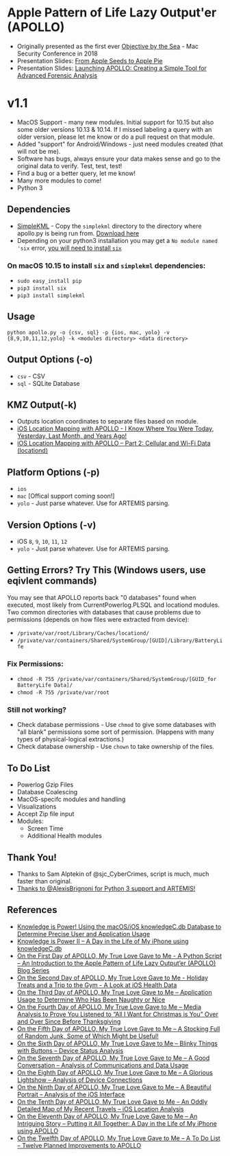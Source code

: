 # Apple Pattern of Life Lazy Output'er (APOLLO)
* Originally presented as the first ever [Objective by the Sea](https://objectivebythesea.com/) - Mac Security Conference in 2018
* Presentation Slides: [From Apple Seeds to Apple Pie](https://github.com/mac4n6/Presentations/tree/master/From%20Apple%20Seeds%20to%20Apple%20Pie)
* Presentation Slides: [Launching APOLLO: Creating a Simple Tool for Advanced Forensic Analysis](https://github.com/mac4n6/Presentations/tree/master/LaunchingAPOLLO)

# v1.1
* MacOS Support - many new modules. Initial support for 10.15 but also some older versions 10.13 & 10.14. If I missed labeling a query with an older version, please let me know or do a pull request on that module.
* Added "support" for Android/Windows - just need modules created (that will not be me).
* Software has bugs, always ensure your data makes sense and go to the original data to verify. Test, test, test!
* Find a bug or a better query, let me know!
* Many more modules to come!
* Python 3

## Dependencies
* [SimpleKML](https://simplekml.readthedocs.io) - Copy the `simplekml` directory to the directory where apollo.py is being run from. [Download here](https://pypi.org/project/simplekml/#files)
* Depending on your python3 installation you may get a `No module named 'six` error, [you will need to install `six`](https://lmgtfy.com/?q=python3+install+six)

### On macOS 10.15 to install `six` and `simplekml` dependencies:
* `sudo easy_install pip`
* `pip3 install six`
* `pip3 install simplekml`

## Usage
`python apollo.py -o {csv, sql} -p {ios, mac, yolo} -v {8,9,10,11,12,yolo} -k <modules directory> <data directory>`

## Output Options (-o)
* `csv` - CSV
* `sql` - SQLite Database

## KMZ Output(-k)
* Outputs location coordinates to separate files based on module.
* [iOS Location Mapping with APOLLO - I Know Where You Were Today, Yesterday, Last Month, and Years Ago!](https://www.mac4n6.com/blog/2019/8/21/i-know-where-you-were-today-yesterday-last-month-and-many-years-ago)
* [iOS Location Mapping with APOLLO – Part 2: Cellular and Wi-Fi Data (locationd)](https://www.mac4n6.com/blog/2019/8/25/ios-location-mapping-with-apollo-part-2-cellular-and-wi-fi-data-locationd)

## Platform Options (-p)
* `ios`
* `mac` [Offical support coming soon!]
* `yolo` - Just parse whatever.  Use for ARTEMIS parsing.

## Version Options (-v)
* iOS `8`, `9`, `10`, `11`, `12`
* `yolo` - Just parse whatever. Use for ARTEMIS parsing.

## Getting Errors? Try This (Windows users, use eqivlent commands)
You may see that APOLLO reports back "0 databases" found when executed, most likely from CurrentPowerlog.PLSQL and locationd modules. Two common directories with databases that cause problems due to permissions (depends on how files were extracted from device):
* `/private/var/root/Library/Caches/locationd/`
* `/private/var/containers/Shared/SystemGroup/[GUID]/Library/BatteryLife`
### Fix Permissions:
* `chmod -R 755 /private/var/containers/Shared/SystemGroup/[GUID_for BatteryLife Data]/`
* `chmod -R 755 /private/var/root`

### Still not working?
* Check database permissions - Use `chmod` to give some databases with "all blank" permissions some sort of permission. (Happens with many types of physical-logical extractions.)
* Check database ownership - Use `chown` to take ownership of the files.

## To Do List
* Powerlog Gzip Files
* Database Coalescing
* MacOS-specifc modules and handling
* Visualizations
* Accept Zip file input
* Modules:
  * Screen Time
  * Additional Health modules 

## Thank You!
* Thanks to Sam Alptekin of @sjc_CyberCrimes, script is much, much faster than original.
* [Thanks to @AlexisBrignoni for Python 3 support and ARTEMIS!](https://abrignoni.blogspot.com/2019/08/artemis-android-support-for-apollo.html)

## References
* [Knowledge is Power! Using the macOS/iOS knowledgeC.db Database to Determine Precise User and Application Usage](https://www.mac4n6.com/blog/2018/8/5/knowledge-is-power-using-the-knowledgecdb-database-on-macos-and-ios-to-determine-precise-user-and-application-usage)
* [Knowledge is Power II – A Day in the Life of My iPhone using knowledgeC.db](https://www.mac4n6.com/blog/2018/9/12/knowledge-is-power-ii-a-day-in-the-life-of-my-iphone-using-knowledgecdb)
* [On the First Day of APOLLO, My True Love Gave to Me - A Python Script – An Introduction to the Apple Pattern of Life Lazy Output’er (APOLLO) Blog Series](https://www.mac4n6.com/blog/2018/12/14/on-the-first-day-of-apollo-my-true-love-gave-to-me-a-python-script-an-introduction-to-the-apple-pattern-of-life-lazy-outputer-apollo-blog-series)
* [On the Second Day of APOLLO, My True Love Gave to Me - Holiday Treats and a Trip to the Gym - A Look at iOS Health Data](https://www.mac4n6.com/blog/2018/12/15/on-the-second-day-of-apollo-my-true-love-gave-to-me-holiday-treats-and-a-trip-to-the-gym-a-look-at-ios-health-data)
* [On the Third Day of APOLLO, My True Love Gave to Me – Application Usage to Determine Who Has Been Naughty or Nice](https://www.mac4n6.com/blog/2018/12/16/on-the-third-day-of-apollo-my-true-love-gave-to-me-application-usage-to-determine-who-has-been-naughty-or-nice)
* [On the Fourth Day of APOLLO, My True Love Gave to Me – Media Analysis to Prove You Listened to “All I Want for Christmas is You” Over and Over Since Before Thanksgiving](https://www.mac4n6.com/blog/2018/12/17/on-the-fourth-day-of-apollo-my-true-love-gave-to-me-media-analysis-to-prove-you-listened-to-all-i-want-for-christmas-is-you-over-and-over-since-before-thanksgiving)
* [On the Fifth Day of APOLLO, My True Love Gave to Me – A Stocking Full of Random Junk, Some of Which Might be Useful!](https://www.mac4n6.com/blog/2018/12/18/on-the-fifth-day-of-apollo-my-true-love-gave-to-me-a-stocking-full-of-random-junk-some-of-which-might-be-useful)
* [On the Sixth Day of APOLLO, My True Love Gave to Me – Blinky Things with Buttons – Device Status Analysis](https://www.mac4n6.com/blog/2018/12/19/on-the-sixth-day-of-apollo-my-true-love-gave-to-me-blinky-things-with-buttons-device-status-analysis)
* [On the Seventh Day of APOLLO, My True Love Gave to Me – A Good Conversation – Analysis of Communications and Data Usage](https://www.mac4n6.com/blog/2018/12/20/on-the-seventh-day-of-apollo-my-true-love-gave-to-me-a-good-conversation-analysis-of-communications-and-data-usage)
* [On the Eighth Day of APOLLO, My True Love Gave to Me – A Glorious Lightshow – Analysis of Device Connections](https://www.mac4n6.com/blog/2018/12/21/on-the-eighth-day-of-apollo-my-true-love-gave-to-me-a-glorious-lightshow-analysis-of-device-connections)
* [On the Ninth Day of APOLLO, My True Love Gave to Me – A Beautiful Portrait – Analysis of the iOS Interface](https://www.mac4n6.com/blog/2018/12/22/on-the-ninth-day-of-apollo-my-true-love-gave-to-me-a-beautiful-portrait-analysis-of-the-ios-interface)
* [On the Tenth Day of APOLLO, My True Love Gave to Me – An Oddly Detailed Map of My Recent Travels – iOS Location Analysis](https://www.mac4n6.com/blog/2018/12/23/on-the-tenth-day-of-apollo-my-true-love-gave-to-me-an-oddly-detailed-map-of-my-recent-travels-ios-location-analysisk)
* [On the Eleventh Day of APOLLO, My True Love Gave to Me – An Intriguing Story – Putting it All Together: A Day in the Life of My iPhone using APOLLO](https://www.mac4n6.com/blog/2018/12/24/on-the-eleventh-day-of-apollo-my-true-love-gave-to-me-an-intriguing-story-putting-it-all-together-a-day-in-the-life-of-my-iphone-using-apollo)
* [On the Twelfth Day of APOLLO, My True Love Gave to Me – A To Do List – Twelve Planned Improvements to APOLLO](https://www.mac4n6.com/blog/2018/12/25/on-the-twelfth-day-of-apollo-my-true-love-gave-to-me-a-to-do-list-twelve-planned-improvements-to-apollo)

